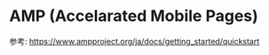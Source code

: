 # AMP (Accelarated Mobile Pages)

参考: https://www.ampproject.org/ja/docs/getting_started/quickstart
